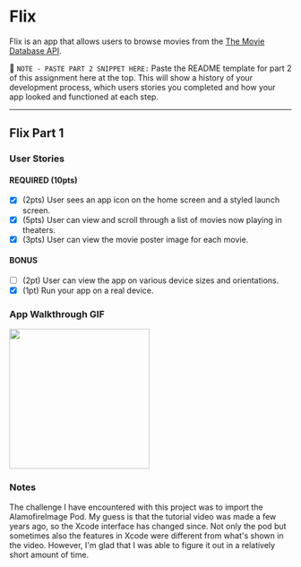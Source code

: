 # Flix

Flix is an app that allows users to browse movies from the [The Movie Database API](http://docs.themoviedb.apiary.io/#).

📝 `NOTE - PASTE PART 2 SNIPPET HERE:` Paste the README template for part 2 of this assignment here at the top. This will show a history of your development process, which users stories you completed and how your app looked and functioned at each step.

---

## Flix Part 1

### User Stories

#### REQUIRED (10pts)
- [x] (2pts) User sees an app icon on the home screen and a styled launch screen.
- [x] (5pts) User can view and scroll through a list of movies now playing in theaters.
- [x] (3pts) User can view the movie poster image for each movie.

#### BONUS
- [ ] (2pt) User can view the app on various device sizes and orientations.
- [x] (1pt) Run your app on a real device.

### App Walkthrough GIF

<img src="GIF/Flix.gif" width=250><br>

### Notes
The challenge I have encountered with this project was to import the AlamofireImage Pod. My guess is that the tutorial video was made a few years ago, so the Xcode interface has changed since. Not only the pod but sometimes also the features in Xcode were different from what's shown in the video. However, I'm glad that I was able to figure it out in a relatively short amount of time.
